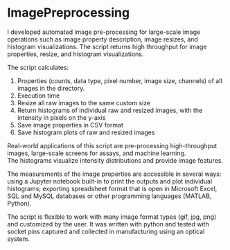 # ImagePreprocessing

I developed automated image pre-processing for large-scale image operations such as image property description, image resizes, and histogram visualizations. The script returns high throughput for image properties, resize, and histogram visualizations. 

The script calculates:
1.	Properties (counts, data type, pixel number, image size, channels) of all images in the directory. 
2.	Execution time 
3.	Resize all raw images to the same custom size
4.	Return histograms of individual raw and resized images, with the intensity in pixels on the y-axis 
5.	Save image properties in CSV format 
6.	Save histogram plots of raw and resized images

Real-world applications of this script are pre-processing high-throughput images, large-scale screens for assays, and machine learning.  
The histograms visualize intensity distributions and provide image features.

The measurements of the image properties are accessible in several ways: using a Jupyter notebook built-in to print the outputs and plot individual histograms; exporting spreadsheet format that is open in Microsoft Excel, SQL and MySQL databases or other programming languages (MATLAB, Python). 

The script is flexible to work with many image format types (gif, jpg, png) and customized by the user. 
It was written with python and tested with socket pins captured and collected in manufacturing using an optical system.
